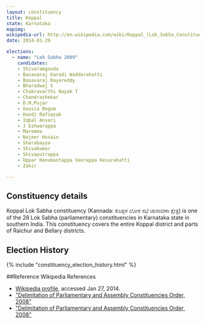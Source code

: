 ```yaml
---
layout: constituency
title: Koppal
state: Karnataka
mapimg: 
wikipedia-url: http://en.wikipedia.com/wiki/Koppal_(Lok_Sabha_Constituency)
date: 2014-01-29

elections: 
  - name: "Lok Sabha 2009"
    candidates: 
    - Shivaramgouda 
    - Basavaraj Karadi Waddarahatti 
    - Basavaraj Rayareddy 
    - Bharadwaj S 
    - Chakravarthi Nayak T 
    - Chandrashekar 
    - D.H.Pujar 
    - Gousia Begum 
    - Handi Rafiqsab 
    - Iqbal Ansari 
    - J Eshwarappa 
    - Maremma 
    - Najeer Husain 
    - Sharabayya 
    - Shivakumar 
    - Shivaputrappa 
    - Uppar Hanumantappa Veerappa Kesarahatti 
    - Zakir 

---
```

## Constituency details
Koppal Lok Sabha constituency (Kannada: ಕೊಪ್ಪಳ ಲೋಕ ಸಭೆ ಚುನಾವಣಾ ಕ್ಷೇತ್ರ) is one of the 28 Lok Sabha (parliamentary) constituencies in Karnataka state in southern India. This constituency covers the entire Koppal district and parts of Raichur and Bellary districts.




## Election History
{% include "constituency_election_history.html" %}

##Reference
Wikipedia References
- [Wikipedia profile]({{page.profile.wikipedia}}), accessed Jan 27, 2014.
- ["Delimitation of Parliamentary and Assembly Constituencies Order, 2008"][wiki1]
- ["Delimitation of Parliamentary and Assembly Constituencies Order, 2008"][wiki2]

[wiki1]: http://eci.nic.in/eci_main/CurrentElections/CONSOLIDATED_ORDER%20_ECI%20.pdf
[wiki2]: http://eci.nic.in/press/List%20of%20Winning%20Candidated%20Final%20for%2016th%20May.pdf
